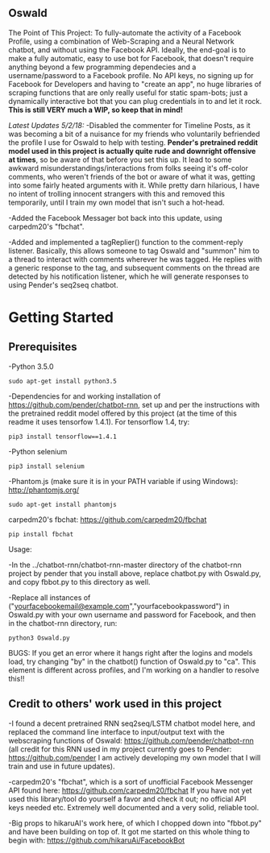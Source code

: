 ## Oswald

The Point of This Project:
  To fully-automate the activity of a Facebook Profile, using a combination of Web-Scraping and a Neural Network chatbot, and without using the Facebook API.  Ideally, the end-goal is to make a fully automatic, easy to use bot for Facebook, that doesn't require anything beyond a few programming dependecies and a username/password to a Facebook profile.  No API keys, no signing up for Facebook for Developers and having to "create an app", no huge libraries of scraping functions that are only really useful for static spam-bots; just a dynamically interactive bot that you can plug credentials in to and let it rock.  **This is still VERY much a WIP, so keep that in mind!**  


*Latest Updates 5/2/18:*
-Disabled the commenter for Timeline Posts, as it was becoming a bit of a nuisance for my friends who voluntarily befriended the profile I use for Oswald to help with testing.  **Pender's pretrained reddit model used in this project is actually quite rude and downright offensive at times**, so be aware of that before you set this up.  It lead to some awkward misunderstandings/interactions from folks seeing it's off-color comments, who weren't friends of the bot or aware of what it was, getting into some fairly heated arguments with it.  While pretty darn hilarious, I have no intent of trolling innocent strangers with this and removed this temporarily, until I train my own model that isn't such a hot-head.

-Added the Facebook Messager bot back into this update, using carpedm20's "fbchat".

-Added and implemented a tagReplier() function to the comment-reply listener.  Basically, this allows someone to tag Oswald and "summon" him to a thread to interact with comments wherever he was tagged.  He replies with a generic response to the tag, and subsequent comments on the thread are detected by his notification listener, which he will generate responses to using Pender's seq2seq chatbot.

# Getting Started


## Prerequisites


-Python 3.5.0  
```
sudo apt-get install python3.5
```

-Dependencies for and working installation of https://github.com/pender/chatbot-rnn, set up and per the instructions with the pretrained reddit model offered by this project (at the time of this readme it uses tensorfow 1.4.1).
For tensorflow 1.4, try:
```
pip3 install tensorflow==1.4.1
```

-Python selenium
```
pip3 install selenium
```


-Phantom.js (make sure it is in your PATH variable if using Windows):  http://phantomjs.org/
```
sudo apt-get install phantomjs
```

carpedm20's fbchat: https://github.com/carpedm20/fbchat
```
pip install fbchat
```

Usage:

-In the ../chatbot-rnn/chatbot-rnn-master directory of the chatbot-rnn project by pender that you install above, replace chatbot.py with Oswald.py, and copy fbbot.py to this directory as well.


-Replace all instances of ("yourfacebookemail@example.com","yourfacebookpassword") in Oswald.py with your own username and password for Facebook, and then in the chatbot-rnn directory, run:

```
python3 Oswald.py
```
BUGS: 
If you get an error where it hangs right after the logins and models load, try changing "by" in the chatbot() function of Oswald.py to "ca".  This element is different across profiles, and I'm working on a handler to resolve this!!

## Credit to others' work used in this project

-I found a decent pretrained RNN seq2seq/LSTM chatbot model here, and replaced the command line interface to input/output text with the webscraping functions of Oswald: https://github.com/pender/chatbot-rnn
(all credit for this RNN used in my project currently goes to Pender: https://github.com/pender I am actively developing my own model that I will train and use in future updates).

-carpedm20's "fbchat", which is a sort of unofficial Facebook Messenger API found here: https://github.com/carpedm20/fbchat
If you have not yet used this library/tool do yourself a favor and check it out; no official API keys needed etc.  Extremely well documented and a very solid, reliable tool.

-Big props to hikaruAI's work here, of which I chopped down into "fbbot.py" and have been building on top of.  It got me started on this whole thing to begin with:
https://github.com/hikaruAi/FacebookBot






